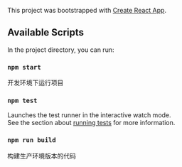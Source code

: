 This project was bootstrapped with [Create React App](https://github.com/facebook/create-react-app).

## Available Scripts

In the project directory, you can run:

### `npm start`

开发环境下运行项目

### `npm test`

Launches the test runner in the interactive watch mode.<br>
See the section about [running tests](https://facebook.github.io/create-react-app/docs/running-tests) for more information.

### `npm run build`

构建生产环境版本的代码


